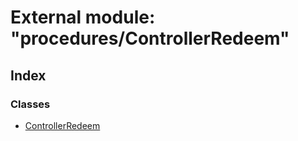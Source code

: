 # External module: "procedures/ControllerRedeem"

## Index

### Classes

- [ControllerRedeem](../classes/_procedures_controllerredeem_.controllerredeem.md)
